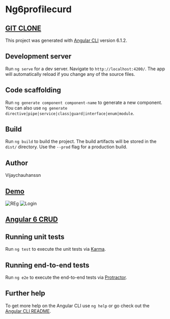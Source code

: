 # Ng6profilecurd

## [GIT CLONE](https://github.com/vijaychauhanssn/ng6profilecurd)

This project was generated with [Angular CLI](https://github.com/angular/angular-cli) version 6.1.2.

## Development server

Run `ng serve` for a dev server. Navigate to `http://localhost:4200/`. The app will automatically reload if you change any of the source files.

## Code scaffolding

Run `ng generate component component-name` to generate a new component. You can also use `ng generate directive|pipe|service|class|guard|interface|enum|module`.

## Build

Run `ng build` to build the project. The build artifacts will be stored in the `dist/` directory. Use the `--prod` flag for a production build.
## Author
 Vijaychauhanssn
## [Demo](https://ng6profilecurd.herokuapp.com/)

![REg](https://pbs.twimg.com/media/D528PeKU0AE8fSy.png:large) 
![Login](https://pbs.twimg.com/media/D528OZ5UUAAbOkV.jpg:large) 
## [Angular 6 CRUD](https://github.com/vijaychauhanssn/ng6profilecurd)



## Running unit tests

Run `ng test` to execute the unit tests via [Karma](https://karma-runner.github.io).

## Running end-to-end tests

Run `ng e2e` to execute the end-to-end tests via [Protractor](http://www.protractortest.org/).

## Further help

To get more help on the Angular CLI use `ng help` or go check out the [Angular CLI README](https://github.com/angular/angular-cli/blob/master/README.md).
